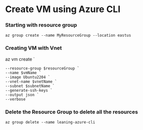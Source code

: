 # Create VM using Azure CLI

### Starting with resource group

    az group create --name MyResourceGroup --location eastus

### Creating VM with Vnet
az vm create `

    --resource-group $resourceGroup `
    --name $vmName `
    --image Ubuntu2204 `
    --vnet-name $vnetName `
    --subnet $subnetName `
    --generate-ssh-keys `
    --output json `
    --verbose

### Delete the Resource Group to delete all the resources


	az group delete --name leaning-azure-cli
